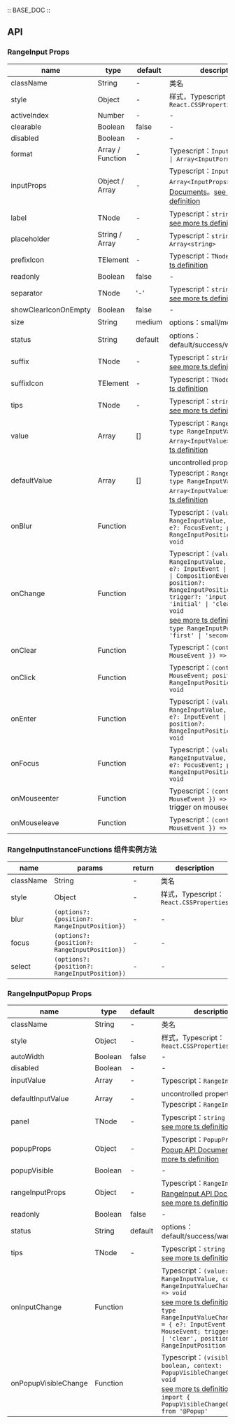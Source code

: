 :: BASE_DOC ::

## API

### RangeInput Props

name | type | default | description | required
-- | -- | -- | -- | --
className | String | - | 类名 | N
style | Object | - | 样式，Typescript：`React.CSSProperties` | N
activeIndex | Number | - | \- | N
clearable | Boolean | false | \- | N
disabled | Boolean | - | \- | N
format | Array / Function | - | Typescript：`InputFormatType \| Array<InputFormatType>` | N
inputProps | Object / Array | - | Typescript：`InputProps \| Array<InputProps>`，[Input API Documents](./input?tab=api)。[see more ts definition](https://github.com/Tencent/tdesign-react/blob/develop/src/range-input/type.ts) | N
label | TNode | - | Typescript：`string \| TNode`。[see more ts definition](https://github.com/Tencent/tdesign-react/blob/develop/src/common.ts) | N
placeholder | String / Array | - | Typescript：`string \| Array<string>` | N
prefixIcon | TElement | - | Typescript：`TNode`。[see more ts definition](https://github.com/Tencent/tdesign-react/blob/develop/src/common.ts) | N
readonly | Boolean | false | \- | N
separator | TNode | '-' | Typescript：`string \| TNode`。[see more ts definition](https://github.com/Tencent/tdesign-react/blob/develop/src/common.ts) | N
showClearIconOnEmpty | Boolean | false | \- | N
size | String | medium | options：small/medium/large | N
status | String | default | options：default/success/warning/error | N
suffix | TNode | - | Typescript：`string \| TNode`。[see more ts definition](https://github.com/Tencent/tdesign-react/blob/develop/src/common.ts) | N
suffixIcon | TElement | - | Typescript：`TNode`。[see more ts definition](https://github.com/Tencent/tdesign-react/blob/develop/src/common.ts) | N
tips | TNode | - | Typescript：`string \| TNode`。[see more ts definition](https://github.com/Tencent/tdesign-react/blob/develop/src/common.ts) | N
value | Array | [] | Typescript：`RangeInputValue` `type RangeInputValue = Array<InputValue>`。[see more ts definition](https://github.com/Tencent/tdesign-react/blob/develop/src/range-input/type.ts) | N
defaultValue | Array | [] | uncontrolled property。Typescript：`RangeInputValue` `type RangeInputValue = Array<InputValue>`。[see more ts definition](https://github.com/Tencent/tdesign-react/blob/develop/src/range-input/type.ts) | N
onBlur | Function |  | Typescript：`(value: RangeInputValue, context?: { e?: FocusEvent; position?: RangeInputPosition }) => void`<br/> | N
onChange | Function |  | Typescript：`(value: RangeInputValue, context?: { e?: InputEvent \| MouseEvent \| CompositionEvent; position?: RangeInputPosition; trigger?: 'input' \| 'initial' \| 'clear' })    => void`<br/>[see more ts definition](https://github.com/Tencent/tdesign-react/blob/develop/src/range-input/type.ts)。<br/>`type RangeInputPosition = 'first' \| 'second' \| 'all'`<br/> | N
onClear | Function |  | Typescript：`(context: { e: MouseEvent }) => void`<br/> | N
onClick | Function |  | Typescript：`(context?: { e?: MouseEvent; position?: RangeInputPosition }) => void`<br/> | N
onEnter | Function |  | Typescript：`(value: RangeInputValue, context?: { e?: InputEvent \| MouseEvent; position?: RangeInputPosition })  => void`<br/> | N
onFocus | Function |  | Typescript：`(value: RangeInputValue, context?: { e?: FocusEvent; position?: RangeInputPosition }) => void`<br/> | N
onMouseenter | Function |  | Typescript：`(context: { e: MouseEvent }) => void`<br/>trigger on mouseenter | N
onMouseleave | Function |  | Typescript：`(context: { e: MouseEvent }) => void`<br/> | N

### RangeInputInstanceFunctions 组件实例方法

name | params | return | description
-- | -- | -- | --
className | String | - | 类名 | N
style | Object | - | 样式，Typescript：`React.CSSProperties` | N
blur | `(options?: {position?: RangeInputPosition})` | \- | \-
focus | `(options?: {position?: RangeInputPosition})` | \- | \-
select | `(options?: {position?: RangeInputPosition})` | \- | \-

### RangeInputPopup Props

name | type | default | description | required
-- | -- | -- | -- | --
className | String | - | 类名 | N
style | Object | - | 样式，Typescript：`React.CSSProperties` | N
autoWidth | Boolean | false | \- | N
disabled | Boolean | - | \- | N
inputValue | Array | - | Typescript：`RangeInputValue` | N
defaultInputValue | Array | - | uncontrolled property。Typescript：`RangeInputValue` | N
panel | TNode | - | Typescript：`string \| TNode`。[see more ts definition](https://github.com/Tencent/tdesign-react/blob/develop/src/common.ts) | N
popupProps | Object | - | Typescript：`PopupProps`，[Popup API Documents](./popup?tab=api)。[see more ts definition](https://github.com/Tencent/tdesign-react/blob/develop/src/range-input/type.ts) | N
popupVisible | Boolean | - | \- | N
rangeInputProps | Object | - | Typescript：`RangeInputProps`，[RangeInput API Documents](./range-input?tab=api)。[see more ts definition](https://github.com/Tencent/tdesign-react/blob/develop/src/range-input/type.ts) | N
readonly | Boolean | false | \- | N
status | String | default | options：default/success/warning/error | N
tips | TNode | - | Typescript：`string \| TNode`。[see more ts definition](https://github.com/Tencent/tdesign-react/blob/develop/src/common.ts) | N
onInputChange | Function |  | Typescript：`(value: RangeInputValue, context?: RangeInputValueChangeContext)  => void`<br/>[see more ts definition](https://github.com/Tencent/tdesign-react/blob/develop/src/range-input/type.ts)。<br/>`type RangeInputValueChangeContext = { e?: InputEvent \| MouseEvent; trigger?: 'input' \| 'clear', position?: RangeInputPosition }`<br/> | N
onPopupVisibleChange | Function |  | Typescript：`(visible: boolean, context: PopupVisibleChangeContext) => void`<br/>[see more ts definition](https://github.com/Tencent/tdesign-react/blob/develop/src/range-input/type.ts)。<br/>`import { PopupVisibleChangeContext } from '@Popup'`<br/> | N
